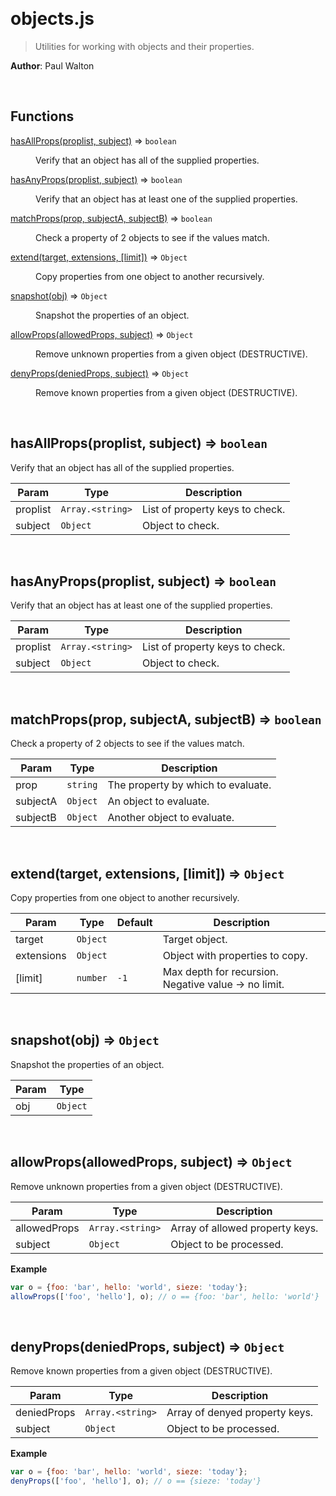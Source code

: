 

<br><a name="objects.js"></a>

# objects.js
> Utilities for working with objects and their properties.

**Author**: Paul Walton  

<br>

## Functions

<dl>
<dt><a href="docs/hasAllProps.md">hasAllProps(proplist, subject)</a> ⇒ <code>boolean</code></dt>
<dd><p>Verify that an object has all of the supplied properties.</p>
</dd>
<dt><a href="docs/hasAnyProps.md">hasAnyProps(proplist, subject)</a> ⇒ <code>boolean</code></dt>
<dd><p>Verify that an object has at least one of the supplied properties.</p>
</dd>
<dt><a href="docs/matchProps.md">matchProps(prop, subjectA, subjectB)</a> ⇒ <code>boolean</code></dt>
<dd><p>Check a property of 2 objects to see if the values match.</p>
</dd>
<dt><a href="docs/extend.md">extend(target, extensions, [limit])</a> ⇒ <code>Object</code></dt>
<dd><p>Copy properties from one object to another recursively.</p>
</dd>
<dt><a href="docs/snapshot.md">snapshot(obj)</a> ⇒ <code>Object</code></dt>
<dd><p>Snapshot the properties of an object.</p>
</dd>
<dt><a href="docs/allowProps.md">allowProps(allowedProps, subject)</a> ⇒ <code>Object</code></dt>
<dd><p>Remove unknown properties from a given object (DESTRUCTIVE).</p>
</dd>
<dt><a href="docs/denyProps.md">denyProps(deniedProps, subject)</a> ⇒ <code>Object</code></dt>
<dd><p>Remove known properties from a given object (DESTRUCTIVE).</p>
</dd>
</dl>


<br><a name="hasAllProps"></a>

## hasAllProps(proplist, subject) ⇒ <code>boolean</code>
Verify that an object has all of the supplied properties.


| Param | Type | Description |
| --- | --- | --- |
| proplist | <code>Array.&lt;string&gt;</code> | List of property keys to check. |
| subject | <code>Object</code> | Object to check. |


<br><a name="hasAnyProps"></a>

## hasAnyProps(proplist, subject) ⇒ <code>boolean</code>
Verify that an object has at least one of the supplied properties.


| Param | Type | Description |
| --- | --- | --- |
| proplist | <code>Array.&lt;string&gt;</code> | List of property keys to check. |
| subject | <code>Object</code> | Object to check. |


<br><a name="matchProps"></a>

## matchProps(prop, subjectA, subjectB) ⇒ <code>boolean</code>
Check a property of 2 objects to see if the values match.


| Param | Type | Description |
| --- | --- | --- |
| prop | <code>string</code> | The property by which to evaluate. |
| subjectA | <code>Object</code> | An object to evaluate. |
| subjectB | <code>Object</code> | Another object to evaluate. |


<br><a name="extend"></a>

## extend(target, extensions, [limit]) ⇒ <code>Object</code>
Copy properties from one object to another recursively.


| Param | Type | Default | Description |
| --- | --- | --- | --- |
| target | <code>Object</code> |  | Target object. |
| extensions | <code>Object</code> |  | Object with properties to copy. |
| [limit] | <code>number</code> | <code>-1</code> | Max depth for recursion. Negative value -> no limit. |


<br><a name="snapshot"></a>

## snapshot(obj) ⇒ <code>Object</code>
Snapshot the properties of an object.


| Param | Type |
| --- | --- |
| obj | <code>Object</code> | 


<br><a name="allowProps"></a>

## allowProps(allowedProps, subject) ⇒ <code>Object</code>
Remove unknown properties from a given object (DESTRUCTIVE).


| Param | Type | Description |
| --- | --- | --- |
| allowedProps | <code>Array.&lt;string&gt;</code> | Array of allowed property keys. |
| subject | <code>Object</code> | Object to be processed. |

**Example**  
```js
var o = {foo: 'bar', hello: 'world', sieze: 'today'};
allowProps(['foo', 'hello'], o); // o == {foo: 'bar', hello: 'world'}
```

<br><a name="denyProps"></a>

## denyProps(deniedProps, subject) ⇒ <code>Object</code>
Remove known properties from a given object (DESTRUCTIVE).


| Param | Type | Description |
| --- | --- | --- |
| deniedProps | <code>Array.&lt;string&gt;</code> | Array of denyed property keys. |
| subject | <code>Object</code> | Object to be processed. |

**Example**  
```js
var o = {foo: 'bar', hello: 'world', sieze: 'today'};
denyProps(['foo', 'hello'], o); // o == {sieze: 'today'}
```
